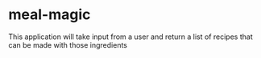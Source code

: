 # meal-magic
This application will take input from a user and return a list of recipes that can be made with those ingredients
